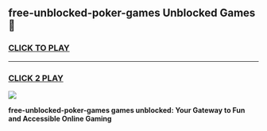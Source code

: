 
## free-unblocked-poker-games Unblocked Games👋
<h3>
<a href="https://news.freeplayer.one?title=free-unblocked-poker-games&ref=16F">CLICK TO PLAY</a></h3>
<hr>

<h3>
<a href="https://news.freeplayer.one?title=free-unblocked-poker-games&ref=16F">CLICK 2 PLAY</a>
  
</h3>

<a href="https://news.freeplayer.one?title=free-unblocked-poker-games&ref=16F/"><img src="https://clearcache.store/games.png"></a>


**free-unblocked-poker-games games unblocked: Your Gateway to Fun and Accessible Online Gaming**
